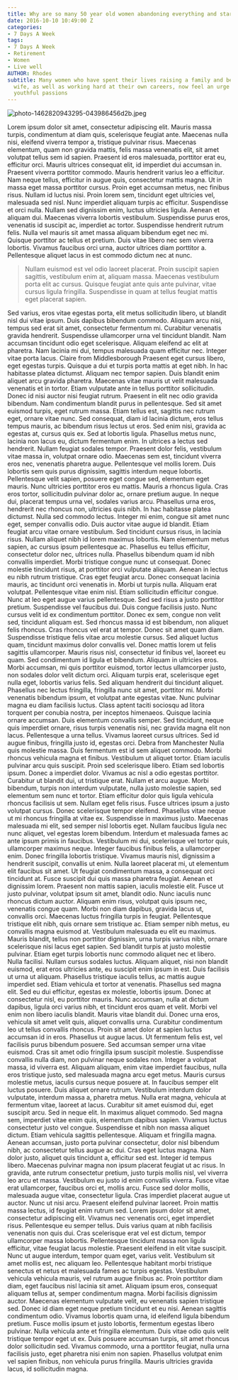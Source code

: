```yaml
---
title: Why are so many 50 year old women abandoning everything and starting again?
date: 2016-10-10 10:49:00 Z
categories:
- 7 Days A Week
tags:
- 7 Days A Week
- Retirement
- Women
- Live well
AUTHOR: Rhodes
subtitle: Many women who have spent their lives raising a family and being a good
  wife, as well as working hard at their own careers, now feel an urge to rediscover
  youthful passions
---
```


![photo-1462820943295-043986456d2b.jpeg](/uploads/photo-1462820943295-043986456d2b.jpeg)

Lorem ipsum dolor sit amet, consectetur adipiscing elit. Mauris massa turpis, condimentum at diam quis, scelerisque feugiat ante. Maecenas nulla nisi, eleifend viverra tempor a, tristique pulvinar risus. Maecenas elementum, quam non gravida mattis, felis massa venenatis elit, sit amet volutpat tellus sem id sapien. Praesent id eros malesuada, porttitor erat eu, efficitur orci. Mauris ultrices consequat elit, id imperdiet dui accumsan in. Praesent viverra porttitor commodo. Mauris hendrerit varius leo a efficitur. Nam neque tellus, efficitur in augue quis, consectetur mattis magna.
Ut in massa eget massa porttitor cursus. Proin eget accumsan metus, nec finibus risus. Nullam id luctus nisi. Proin lorem sem, tincidunt eget ultricies vel, malesuada sed nisl. Nunc imperdiet aliquam turpis ac efficitur. Suspendisse et orci nulla. Nullam sed dignissim enim, luctus ultricies ligula. Aenean et aliquam dui. Maecenas viverra lobortis vestibulum. Suspendisse purus eros, venenatis id suscipit ac, imperdiet ac tortor. Suspendisse hendrerit rutrum felis. Nulla vel mauris sit amet massa aliquam bibendum eget nec mi. Quisque porttitor ac tellus et pretium. Duis vitae libero nec sem viverra lobortis. Vivamus faucibus orci urna, auctor ultrices diam porttitor a. Pellentesque aliquet lacus in est commodo dictum nec at nunc.

> Nullam euismod est vel odio laoreet placerat. Proin suscipit sapien sagittis, vestibulum enim at, aliquam massa. Maecenas vestibulum porta elit ac cursus. Quisque feugiat ante quis ante pulvinar, vitae cursus ligula fringilla. Suspendisse in quam at tellus feugiat mattis eget placerat sapien.

Sed varius, eros vitae egestas porta, elit metus sollicitudin libero, ut blandit nisl dui vitae ipsum. Duis dapibus bibendum commodo. Aliquam arcu nisi, tempus sed erat sit amet, consectetur fermentum mi. Curabitur venenatis gravida hendrerit. Suspendisse ullamcorper urna vel tincidunt blandit. Nam accumsan tincidunt odio eget scelerisque. Aliquam eleifend ac elit at pharetra. Nam lacinia mi dui, tempus malesuada quam efficitur nec. Integer vitae porta lacus.
Claire from Middlesborough
Praesent eget cursus libero, eget egestas turpis. Quisque a dui et turpis porta mattis at eget nibh. In hac habitasse platea dictumst. Aliquam nec tempor sapien. Duis blandit enim aliquet arcu gravida pharetra. Maecenas vitae mauris ut velit malesuada venenatis et in tortor. Etiam vulputate ante in tellus porttitor sollicitudin. Donec id nisi auctor nisi feugiat rutrum. Praesent in elit nec odio gravida bibendum. Nam condimentum blandit purus in pellentesque. Sed sit amet euismod turpis, eget rutrum massa. Etiam tellus est, sagittis nec rutrum eget, ornare vitae nunc. Sed consequat, diam id lacinia dictum, eros tellus tempus mauris, ac bibendum risus lectus ut eros. Sed enim nisi, gravida ac egestas at, cursus quis ex. Sed at lobortis ligula.
Phasellus metus nunc, lacinia non lacus eu, dictum fermentum enim. In ultrices a lectus sed hendrerit. Nullam feugiat sodales tempor. Praesent dolor felis, vestibulum vitae massa in, volutpat ornare odio. Maecenas sem est, tincidunt viverra eros nec, venenatis pharetra augue. Pellentesque vel mollis lorem. Duis lobortis sem quis purus dignissim, sagittis interdum neque lobortis. Pellentesque velit sapien, posuere eget congue sed, elementum eget mauris. Nunc ultricies porttitor eros eu mattis. Mauris a rhoncus ligula. Cras eros tortor, sollicitudin pulvinar dolor ac, ornare pretium augue. In neque dui, placerat tempus urna vel, sodales varius arcu. Phasellus urna eros, hendrerit nec rhoncus non, ultricies quis nibh. In hac habitasse platea dictumst. Nulla sed commodo lectus.
Integer mi enim, congue sit amet nunc eget, semper convallis odio. Duis auctor vitae augue id blandit. Etiam feugiat arcu vitae ornare vestibulum. Sed tincidunt cursus risus, in lacinia risus. Nullam aliquet nibh id lorem maximus lobortis. Nam elementum metus sapien, ac cursus ipsum pellentesque ac. Phasellus eu tellus efficitur, consectetur dolor nec, ultrices nulla. Phasellus bibendum quam id nibh convallis imperdiet. Morbi tristique congue nunc ut consequat. Donec molestie tincidunt risus, at porttitor orci vulputate aliquam. Aenean in lectus eu nibh rutrum tristique. Cras eget feugiat arcu. Donec consequat lacinia mauris, ac tincidunt orci venenatis in. Morbi ut turpis nulla. Aliquam erat volutpat. Pellentesque vitae enim nisl.
Etiam sollicitudin efficitur congue. Nunc at leo eget augue varius pellentesque. Sed sed risus a justo porttitor pretium. Suspendisse vel faucibus dui. Duis congue facilisis justo. Nunc cursus velit id ex condimentum porttitor. Donec ex sem, congue non velit sed, tincidunt aliquam est. Sed rhoncus massa id est bibendum, non aliquet felis rhoncus. Cras rhoncus vel erat at tempor. Donec sit amet quam diam. Suspendisse tristique felis vitae arcu molestie cursus. Sed aliquet luctus quam, tincidunt maximus dolor convallis vel. Donec mattis lorem ut felis sagittis ullamcorper. Mauris risus nisl, consectetur id finibus vel, laoreet eu quam. Sed condimentum id ligula et bibendum. Aliquam in ultricies eros.
Morbi accumsan, mi quis porttitor euismod, tortor lectus ullamcorper justo, non sodales dolor velit dictum orci. Aliquam turpis erat, scelerisque eget nulla eget, lobortis varius felis. Sed aliquam hendrerit dui tincidunt aliquet. Phasellus nec lectus fringilla, fringilla nunc sit amet, porttitor mi. Morbi venenatis bibendum ipsum, et volutpat ante egestas vitae. Nunc pulvinar magna eu diam facilisis luctus. Class aptent taciti sociosqu ad litora torquent per conubia nostra, per inceptos himenaeos. Quisque lacinia ornare accumsan. Duis elementum convallis semper. Sed tincidunt, neque quis imperdiet ornare, risus turpis venenatis nisi, nec gravida magna elit non lacus. Pellentesque a urna tellus. Vivamus laoreet cursus ultrices. Sed id augue finibus, fringilla justo id, egestas orci.
Debra from Manchester
Nulla quis molestie massa. Duis fermentum est id sem aliquet commodo. Morbi rhoncus vehicula magna et finibus. Vestibulum ut aliquet tortor. Etiam iaculis pulvinar arcu quis suscipit. Proin sed scelerisque libero. Etiam sed lobortis ipsum. Donec a imperdiet dolor. Vivamus ac nisl a odio egestas porttitor. Curabitur ut blandit dui, ut tristique erat.
Nullam et arcu augue. Morbi bibendum, turpis non interdum vulputate, nulla justo molestie sapien, sed elementum sem nunc et tortor. Etiam efficitur dolor quis ligula vehicula rhoncus facilisis ut sem. Nullam eget felis risus. Fusce ultrices ipsum a justo volutpat cursus. Donec scelerisque tempor eleifend. Phasellus vitae neque ut mi rhoncus fringilla at vitae ex. Suspendisse in maximus justo. Maecenas malesuada mi elit, sed semper nisl lobortis eget. Nullam faucibus ligula nec nunc aliquet, vel egestas lorem bibendum. Interdum et malesuada fames ac ante ipsum primis in faucibus. Vestibulum mi dui, scelerisque vel tortor quis, ullamcorper maximus neque. Integer faucibus finibus felis, a ullamcorper enim. Donec fringilla lobortis tristique. Vivamus mauris nisl, dignissim a hendrerit suscipit, convallis ut enim. Nulla laoreet placerat mi, ut elementum elit faucibus sit amet.
Ut feugiat condimentum massa, a consequat orci tincidunt at. Fusce suscipit dui quis massa pharetra feugiat. Aenean et dignissim lorem. Praesent non mattis sapien, iaculis molestie elit. Fusce ut justo pulvinar, volutpat ipsum sit amet, blandit odio. Nunc iaculis nunc rhoncus dictum auctor. Aliquam enim risus, volutpat quis ipsum nec, venenatis congue quam. Morbi non diam dapibus, gravida lacus ut, convallis orci.
Maecenas luctus fringilla turpis in feugiat. Pellentesque tristique elit nibh, quis ornare sem tristique ac. Etiam semper nibh metus, eu convallis magna euismod at. Vestibulum malesuada eu elit eu maximus. Mauris blandit, tellus non porttitor dignissim, urna turpis varius nibh, ornare scelerisque nisi lacus eget sapien. Sed blandit turpis at justo molestie pulvinar. Etiam eget turpis lobortis nunc commodo aliquet nec et libero. Nulla facilisi. Nullam cursus sodales luctus. Aliquam aliquet, nisi non blandit euismod, erat eros ultricies ante, eu suscipit enim ipsum in est. Duis facilisis ut urna ut aliquam. Phasellus tristique iaculis tellus, ac mattis augue imperdiet sed. Etiam vehicula et tortor at venenatis. Phasellus sed magna elit.
Sed eu dui efficitur, egestas ex molestie, lobortis ipsum. Donec at consectetur nisl, eu porttitor mauris. Nunc accumsan, nulla at dictum dapibus, ligula orci varius nibh, et tincidunt eros quam et velit. Morbi vel enim non libero iaculis blandit. Mauris vitae blandit dui. Donec urna eros, vehicula sit amet velit quis, aliquet convallis urna. Curabitur condimentum leo ut tellus convallis rhoncus. Proin sit amet dolor at sapien luctus accumsan id in eros. Phasellus ut augue lacus. Ut fermentum felis est, vel facilisis purus bibendum posuere. Sed accumsan semper urna vitae euismod. Cras sit amet odio fringilla ipsum suscipit molestie. Suspendisse convallis nulla diam, non pulvinar neque sodales non. Integer a volutpat massa, id viverra est. Aliquam aliquam, enim vitae imperdiet faucibus, nulla eros tristique justo, sed malesuada magna arcu eget metus.
Mauris cursus molestie metus, iaculis cursus neque posuere at. In faucibus semper elit luctus posuere. Duis aliquet ornare rutrum. Vestibulum interdum dolor vulputate, interdum massa a, pharetra metus. Nulla erat magna, vehicula at fermentum vitae, laoreet at lacus. Curabitur sit amet euismod dui, eget suscipit arcu. Sed in neque elit. In maximus aliquet commodo. Sed magna sem, imperdiet vitae enim quis, elementum dapibus sapien. Vivamus luctus consectetur justo vel congue. Suspendisse et nibh non massa aliquet dictum. Etiam vehicula sagittis pellentesque.
Aliquam et fringilla magna. Aenean accumsan, justo porta pulvinar consectetur, dolor nisl bibendum nibh, ac consectetur tellus augue ac dui. Cras eget luctus magna. Nam dolor justo, aliquet quis tincidunt a, efficitur sed est. Integer id tempus libero. Maecenas pulvinar magna non ipsum placerat feugiat ut ac risus. In gravida, ante rutrum consectetur pretium, justo turpis mollis nisl, vel viverra leo arcu et massa. Vestibulum eu justo id enim convallis viverra. Fusce vitae erat ullamcorper, faucibus orci et, mollis arcu. Fusce sed dolor mollis, malesuada augue vitae, consectetur ligula.
Cras imperdiet placerat augue ut auctor. Nunc ut nisi arcu. Praesent eleifend pulvinar laoreet. Proin mattis massa lectus, id feugiat enim rutrum sed. Lorem ipsum dolor sit amet, consectetur adipiscing elit. Vivamus nec venenatis orci, eget imperdiet risus. Pellentesque eu semper tellus. Duis varius quam at nibh facilisis venenatis non quis dui. Cras scelerisque erat vel est dictum, tempor ullamcorper massa lobortis. Pellentesque tincidunt massa non ligula efficitur, vitae feugiat lacus molestie. Praesent eleifend in elit vitae suscipit. Nunc ut augue interdum, tempor quam eget, varius velit. Vestibulum sit amet mollis est, nec aliquam leo.
Pellentesque habitant morbi tristique senectus et netus et malesuada fames ac turpis egestas. Vestibulum vehicula vehicula mauris, vel rutrum augue finibus ac. Proin porttitor diam diam, eget faucibus nisl lacinia sit amet. Aliquam ipsum eros, consequat aliquam tellus at, semper condimentum magna. Morbi facilisis dignissim auctor. Maecenas elementum vulputate velit, eu venenatis sapien tristique sed. Donec id diam eget neque pretium tincidunt et eu nisi. Aenean sagittis condimentum odio. Vivamus lobortis quam urna, id eleifend ligula bibendum pretium. Fusce mollis ipsum et justo lobortis, fermentum egestas libero pulvinar. Nulla vehicula ante et fringilla elementum. Duis vitae odio quis velit tristique tempor eget ut ex. Duis posuere accumsan turpis, sit amet rhoncus dolor sollicitudin sed. Vivamus commodo, urna a porttitor feugiat, nulla urna facilisis justo, eget pharetra nisi enim non sapien. Phasellus volutpat enim vel sapien finibus, non vehicula purus fringilla. Mauris ultricies gravida lacus, id sollicitudin magna.